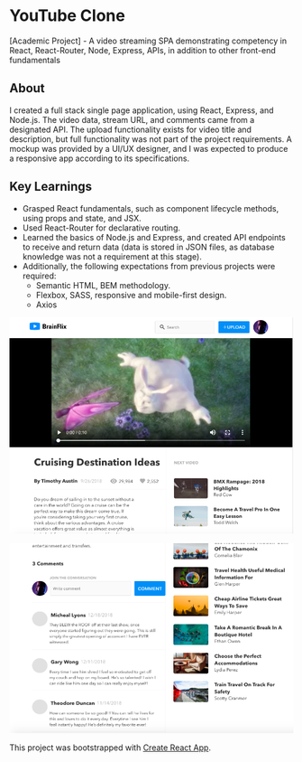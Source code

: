 # YouTube Clone
[Academic Project] - A video streaming SPA demonstrating competency in React, React-Router, Node, Express, APIs, in addition to other front-end fundamentals

## About

I created a full stack single page application, using React, Express, and Node.js. The video data, stream URL, and comments came from a designated API. The upload functionality exists for video title and description, but full functionality was not part of the project requirements. A mockup was provided by a UI/UX designer, and I was expected to produce a responsive app according to its specifications.    
 
## Key Learnings

- Grasped React fundamentals, such as component lifecycle methods, using props and state, and JSX.
- Used React-Router for declarative routing. 
- Learned the basics of Node.js and Express, and created API endpoints to receive and return data (data is stored in JSON files, as database knowledge was not a requirement at this stage).
- Additionally, the following expectations from previous projects were required: 
  - Semantic HTML, BEM methodology.
  - Flexbox, SASS, responsive and mobile-first design. 
  - Axios


![screen](https://github.com/ajimuralk/youtube-clone/blob/master/youtube-clone-sprint-3/client/public/example-1.png)



![screen](https://github.com/ajimuralk/youtube-clone/blob/master/youtube-clone-sprint-3/client/public/example-2.png)

This project was bootstrapped with [Create React App](https://github.com/facebook/create-react-app).
